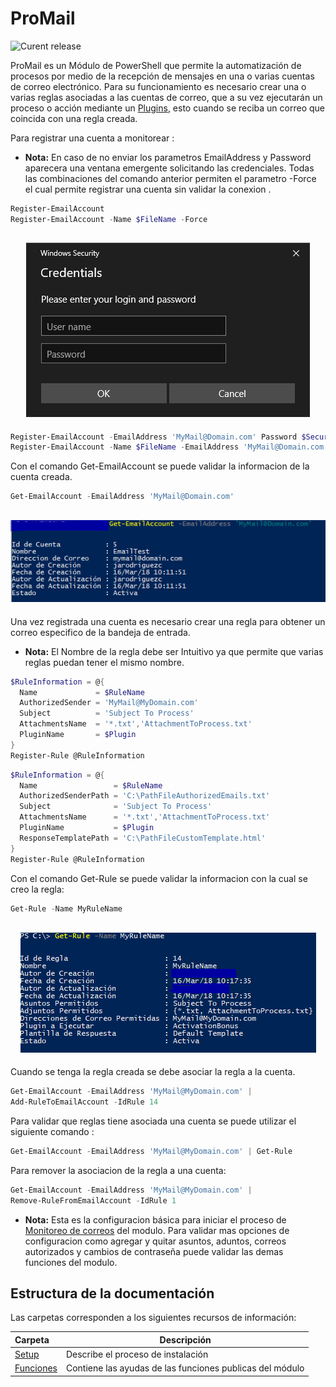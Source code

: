 # ProMail

![Curent release](https://img.shields.io/badge/Version-1.0.0.0-orange.svg)

ProMail es un Módulo de PowerShell que permite la automatización de procesos por medio de la recepción de mensajes en una o varias cuentas de correo electrónico. Para su funcionamiento es necesario crear una o varias reglas asociadas a las cuentas de correo, que a su vez ejecutarán un proceso o acción mediante un [Plugins](Setup/Plugin-Manager.md), esto cuando se reciba un correo que coincida con una regla creada.

Para registrar una cuenta a monitorear :
- **Nota:**
En caso de no enviar los parametros EmailAddress y Password aparecera una ventana emergente solicitando las credenciales.
Todas las combinaciones del comando anterior permiten el parametro -Force el cual permite registrar una cuenta sin validar la conexion .
```powershell
Register-EmailAccount
Register-EmailAccount -Name $FileName -Force
```
<h2 align="center"><img src="Setup/Credential Dialog.png" /></h2>

```powershell
Register-EmailAccount -EmailAddress 'MyMail@Domain.com' Password $SecureString -Force
Register-EmailAccount -Name $FileName -EmailAddress 'MyMail@Domain.com' -Password $SecureString -Force
```
Con el comando Get-EmailAccount se puede validar la informacion de la cuenta creada.
```powershell
Get-EmailAccount -EmailAddress 'MyMail@Domain.com'
```
<h2 align="center"><img src="Setup/Get Account.png" /></h2>

Una vez registrada una cuenta es necesario crear una regla para obtener un correo especifico de la bandeja de entrada.

- **Nota:**
El Nombre de la regla debe ser Intuitivo ya que permite que varias reglas puedan tener el mismo nombre.

```powershell
$RuleInformation = @{
  Name             = $RuleName 
  AuthorizedSender = 'MyMail@MyDomain.com'
  Subject          = 'Subject To Process' 
  AttachmentsName  = '*.txt','AttachmentToProcess.txt' 
  PluginName       = $Plugin
}
Register-Rule @RuleInformation
```
```powershell
$RuleInformation = @{
  Name                 = $RuleName 
  AuthorizedSenderPath = 'C:\PathFileAuthorizedEmails.txt'
  Subject              = 'Subject To Process' 
  AttachmentsName      = '*.txt','AttachmentToProcess.txt' 
  PluginName           = $Plugin
  ResponseTemplatePath = 'C:\PathFileCustomTemplate.html'
}
Register-Rule @RuleInformation
```
Con el comando Get-Rule se puede validar la informacion con la cual se creo la regla:

```powershell
Get-Rule -Name MyRuleName
```
<h2 align="center"><img src="Setup/Get RuleName.png" /> </h2>

Cuando se tenga la regla creada se debe asociar la regla a la cuenta.

```powershell
Get-EmailAccount -EmailAddress 'MyMail@MyDomain.com' | 
Add-RuleToEmailAccount -IdRule 14
```

Para validar que reglas tiene asociada una cuenta se puede utilizar el siguiente comando :
```powershell
Get-EmailAccount -EmailAddress 'MyMail@MyDomain.com' | Get-Rule
```
Para remover la asociacion de la regla a una cuenta:
```powershell
Get-EmailAccount -EmailAddress 'MyMail@MyDomain.com' | 
Remove-RuleFromEmailAccount -IdRule 1
```

- **Nota:**
Esta es la configuracion básica para iniciar el proceso de [Monitoreo de correos](Setup/Monitor-Emails.md) del modulo. Para validar mas opciones de configuracion como agregar y quitar asuntos, aduntos, correos autorizados y cambios de contraseña puede validar las demas funciones del modulo.

## Estructura de la documentación
Las carpetas corresponden a los siguientes recursos de información:

| Carpeta  | Descripción  |
|:---|---|
| [Setup](Setup)  | Describe el proceso de instalación|
| [Funciones](Functions)  | Contiene las ayudas de las funciones publicas del módulo|
